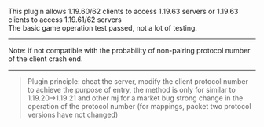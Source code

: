 This plugin allows 1.19.60/62 clients to access 1.19.63 servers or 1.19.63 clients to access 1.19.61/62 servers  
The basic game operation test passed, not a lot of testing.
*** 
Note: if not compatible with the probability of non-pairing protocol number of the client crash end.
***
> Plugin principle: cheat the server, modify the client protocol number to achieve the purpose of entry, the method is only for similar to 1.19.20->1.19.21 and other mj for a market bug strong change in the operation of the protocol number (for mappings, packet two protocol versions have not changed)